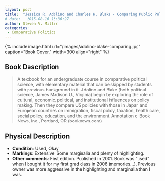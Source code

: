 ```yaml
---
layout: post
title:  "Jessica R. Adolino and Charles H. Blake - Comparing Public Policies (1st Ed.)"
# date:   2015-08-16 15:36:27
author: Steven V. Miller
categories: 
 - Comparative Politics
---
```



{% include image.html url="/images/adolino-blake-comparing.jpg" caption="Book Cover." width=300 align="right" %}

## Book Description

> A textbook for an undergraduate course in comparative political science, with elementary material that can be skipped by students with previous background in it. Adolino and Blake (both political science, James Madison U., Virginia) begin by exploring the role of cultural, economic, political, and institutional influences on policy making. Then they compare US policies with those in Japan and European countries on immigration, fiscal policy, taxation, health care, social policy, education, and the environment. Annotation c. Book News, Inc., Portland, OR (booknews.com) 

## Physical Description

- **Condition**: Used, Okay
- **Markings**: Extensive. Some marginalia and plenty of highlighting.
- **Other comments**: First edition. Published in 2001. Book was "used" when I bought it for my first grad class in 2006 (memories...). Previous owner was more aggressive in the highlighting and marginalia than I was.
